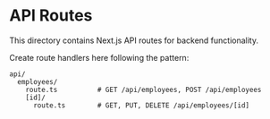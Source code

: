# API Routes

This directory contains Next.js API routes for backend functionality.

Create route handlers here following the pattern:

```
api/
  employees/
    route.ts          # GET /api/employees, POST /api/employees
    [id]/
      route.ts        # GET, PUT, DELETE /api/employees/[id]
```
